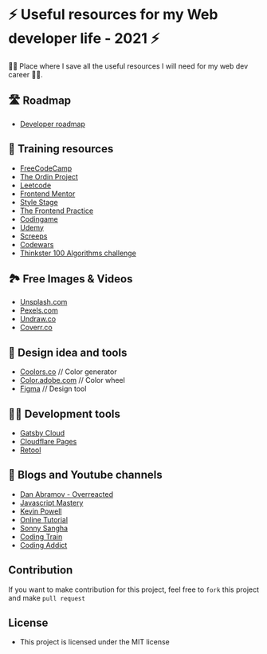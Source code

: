 # ⚡️ Useful resources for my Web developer life -  2021 ⚡️
💪🏻 Place where I save all the useful resources I will need for my web dev career 💪🏻.

## 🛣 Roadmap
- [Developer roadmap](https://github.com/kamranahmedse/developer-roadmap)

## 📙 Training resources
- [FreeCodeCamp](https://www.freecodecamp.org/)
- [The Ordin Project](https://www.theodinproject.com/)
- [Leetcode](https://leetcode.com/)
- [Frontend Mentor](https://www.frontendmentor.io/)
- [Style Stage](https://stylestage.dev/)
- [The Frontend Practice](https://www.frontendpractice.com/)
- [Codingame](https://www.codingame.com/home)
- [Udemy](https://www.udemy.com/)
- [Screeps](https://screeps.com/)
- [Codewars](https://www.codewars.com/)
- [Thinkster 100 Algorithms challenge](https://thinkster.io/tutorials/100-algorithms-challenge)

## 🏞 Free Images & Videos
- [Unsplash.com](Unsplash.com)
- [Pexels.com](Pexels.com)
- [Undraw.co](Undraw.co)
- [Coverr.co](Coverr.co)

## 🎨 Design idea and tools
- [Coolors.co](https://coolors.co/) // Color generator
- [Color.adobe.com](https://color.adobe.com/create/color-wheel) // Color wheel
- [Figma](https://www.figma.com/) // Design tool
 
 ## 🧑‍💻 Development tools
- [Gatsby Cloud](https://gatsbyjs.com/) 
- [Cloudflare Pages](https://pages.cloudflare.com/)
- [Retool](https://retool.com/)

## 🎥 Blogs and Youtube channels
- [Dan Abramov - Overreacted](https://overreacted.io/)
- [Javascript Mastery](https://www.youtube.com/watch?v=9CEW3Tmx2tg)
- [Kevin Powell](https://www.youtube.com/channel/UCJZv4d5rbIKd4QHMPkcABCw)
- [Online Tutorial](https://www.youtube.com/c/OnlineTutorials4Designers)
- [Sonny Sangha](https://www.youtube.com/user/ssangha32)
- [Coding Train](https://www.youtube.com/user/shiffman)
- [Coding Addict](https://www.youtube.com/channel/UCMZFwxv5l-XtKi693qMJptA)

## Contribution
If you want to make contribution for this project, feel free to `fork` this project and make `pull request`

## License

- This project is licensed under the MIT license

